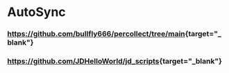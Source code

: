 # AutoSync

### <https://github.com/bullfly666/percollect/tree/main>{target="_blank"}
### <https://github.com/JDHelloWorld/jd_scripts>{target="_blank"}
